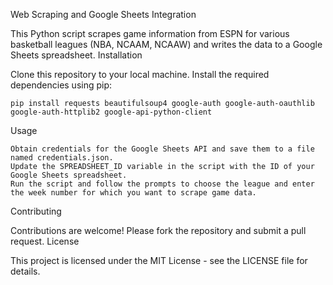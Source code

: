 Web Scraping and Google Sheets Integration

This Python script scrapes game information from ESPN for various basketball leagues (NBA, NCAAM, NCAAW) and writes the data to a Google Sheets spreadsheet.
Installation

Clone this repository to your local machine.
Install the required dependencies using pip:

    pip install requests beautifulsoup4 google-auth google-auth-oauthlib google-auth-httplib2 google-api-python-client

Usage

    Obtain credentials for the Google Sheets API and save them to a file named credentials.json.
    Update the SPREADSHEET_ID variable in the script with the ID of your Google Sheets spreadsheet.
    Run the script and follow the prompts to choose the league and enter the week number for which you want to scrape game data.


Contributing

Contributions are welcome! Please fork the repository and submit a pull request.
License

This project is licensed under the MIT License - see the LICENSE file for details.
